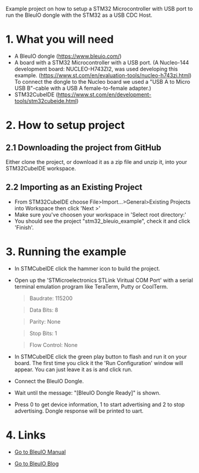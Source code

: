 Example project on how to setup a STM32 Microcontroller with USB port to run the BleuIO dongle with the STM32 as a USB CDC Host.

# 1. What you will need

- A BleuIO dongle (https://www.bleuio.com/)
- A board with a STM32 Microcontroller with a USB port. (A Nucleo-144 development board: NUCLEO-H743ZI2, was used developing this example. (https://www.st.com/en/evaluation-tools/nucleo-h743zi.html)<br>
  To connect the dongle to the Nucleo board we used a "USB A to Micro USB B"-cable with a USB A female-to-female adapter.)
- STM32CubeIDE (https://www.st.com/en/development-tools/stm32cubeide.html)

# 2. How to setup project

## 2.1 Downloading the project from GitHub

Either clone the project, or download it as a zip file and unzip it, into your STM32CubeIDE workspace.

## 2.2 Importing as an Existing Project

- From STM32CubeIDE choose File>Import...>General>Existing Projects into Workspace then click 'Next >'
- Make sure you've choosen your workspace in 'Select root directory:'
- You should see the project "stm32_bleuio_example", check it and click 'Finish'.

# 3. Running the example

- In STMCubeIDE click the hammer icon to build the project.
- Open up the 'STMicroelectronics STLink Viritual COM Port' with a serial terminal emulation program like TeraTerm, Putty or CoolTerm.

  > Baudrate: 115200

  > Data Bits: 8

  > Parity: None

  > Stop Bits: 1

  > Flow Control: None

- In STMCubeIDE click the green play button to flash and run it on your board. The first time you click it the 'Run Configuration' window will appear. You can just leave it as is and click run.

- Connect the BleuIO Dongle.
- Wait until the message: "[BleuIO Dongle Ready]" is shown.
- Press 0 to get device information, 1 to start advertising and 2 to stop advertising. Dongle response will be printed to uart.

# 4. Links

- [Go to BleuIO Manual][1]
- [Go to BleuIO Blog][2]

  [1]: https://www.bleuio.com/getting_started/docs/intro/
  [2]: https://www.bleuio.com/blog/

